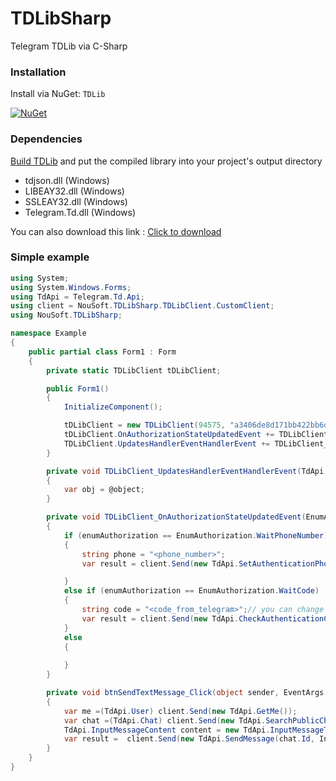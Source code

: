 # TDLibSharp
Telegram TDLib via C-Sharp

### Installation

Install via NuGet: ```TDLib```

[![NuGet](https://img.shields.io/nuget/v/TDLib.svg)](https://www.nuget.org/packages/TDLib/)

### Dependencies

[Build TDLib](https://core.telegram.org/tdlib/docs/index.html#building) and put the compiled library into your project's output directory
* tdjson.dll (Windows)
* LIBEAY32.dll (Windows)
* SSLEAY32.dll (Windows)
* Telegram.Td.dll (Windows)

You can also download this link : [Click to download](https://github.com/mnouraei/TDLibSharp/blob/master/Dependencies.zip)

### Simple example

```csharp
using System;
using System.Windows.Forms;
using TdApi = Telegram.Td.Api;
using client = NouSoft.TDLibSharp.TDLibClient.CustomClient;
using NouSoft.TDLibSharp;

namespace Example
{
    public partial class Form1 : Form
    {
        private static TDLibClient tDLibClient;

        public Form1()
        {
            InitializeComponent();

            tDLibClient = new TDLibClient(94575, "a3406de8d171bb422bb6ddf3bbd800e2");
            tDLibClient.OnAuthorizationStateUpdatedEvent += TDLibClient_OnAuthorizationStateUpdatedEvent;
            TDLibClient.UpdatesHandlerEventHandlerEvent += TDLibClient_UpdatesHandlerEventHandlerEvent; 
        }

        private void TDLibClient_UpdatesHandlerEventHandlerEvent(TdApi.BaseObject @object)
        {
            var obj = @object;
        }

        private void TDLibClient_OnAuthorizationStateUpdatedEvent(EnumAuthorization enumAuthorization)
        {
            if (enumAuthorization == EnumAuthorization.WaitPhoneNumber)
            {
                string phone = "<phone_number>";
                var result = client.Send(new TdApi.SetAuthenticationPhoneNumber(phone, false, false));

            }
            else if (enumAuthorization == EnumAuthorization.WaitCode)
            {
                string code = "<code_from_telegram>";// you can change code in debugger
                var result = client.Send(new TdApi.CheckAuthenticationCode(code, "", ""));
            }
            else
            {
                
            }
        }

        private void btnSendTextMessage_Click(object sender, EventArgs e)
        {
            var me =(TdApi.User) client.Send(new TdApi.GetMe());
            var chat =(TdApi.Chat) client.Send(new TdApi.SearchPublicChat(me.Username));
            TdApi.InputMessageContent content = new TdApi.InputMessageText(new TdApi.FormattedText("Hello!", null), false, true);
            var result =  client.Send(new TdApi.SendMessage(chat.Id, Int64.MaxValue, false, false, null, content));
        }
    }
}
```

